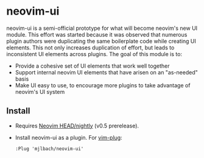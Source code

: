 # neovim-ui

neovim-ui is a semi-official prototype for what will become neovim's new UI module. This effort
was started because it was observed that numerous plugin authors were duplicating the same
boilerplate code while creating UI elements. This not only increases duplication of effort,
but leads to inconsistent UI elements across plugins. The goal of this module is to:

* Provide a cohesive set of UI elements that work well together
* Support internal neovim UI elements that have arisen on an "as-needed" basis
* Make UI easy to use, to encourage more plugins to take advantage of neovim's UI system

## Install

* Requires [Neovim HEAD/nightly](https://github.com/neovim/neovim/releases/tag/nightly) (v0.5 prerelease).

* Install neovim-ui as a plugin. For [vim-plug](https://github.com/junegunn/vim-plug):
  ```
  :Plug 'mjlbach/neovim-ui'
  ```
